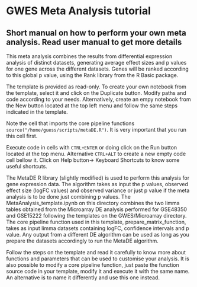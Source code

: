 # GWES Meta Analysis tutorial

## Short manual on how to perform your own meta analysis. Read user manual to get more details

This meta analysis combines the results from differential expression analysis of distinct datasets, generating average effect sizes and p values for one gene across the different datasets. Genes will be ranked according to this global p value, using the Rank library from the R Basic package. 

The template is provided as read-only. To create your own notebook from the template, select it and click on the Duplicate button. Modify paths and code according to your needs. Alternatively, create an empy notebook from the New button located at the top left menu and follow the same steps indicated in the template.

Note the cell that imports the core pipeline functions `source("/home/guess/scripts/metaDE.R")`. It is very important that you run this cell first.

Execute code in cells with `CTRL+ENTER` or doing click on the Run button located at the top menu. Alternative `CTRL+ALT` to create a new empty code cell bellow it. Click on Help button-> Keyboard Shortcuts to know some useful shortcuts. 

The MetaDE R library (slightly modified) is used to perform this analysis for gene expression data. The algorithm takes as input the p values, observed effect size (logFC values) and observed variance or just p value if the meta analysis is to be done just combining p values. The MetaAnalysis_template.ipynb on this directory combines the two limma tables obtained from the Microarray DE analysis performed for GSE48350 and GSE15222 following the templates on the GWES/Microarray directory.  The core pipeline function used in this template, prepare_matrix_function, takes as input limma datasets containing logFC, confidence intervals and p value. Any output from a different DE algorithm can be used as long as you prepare the datasets accordingly to run the MetaDE algorithm.

Follow the steps on the template and read it carefully to know more about functions and parameters that can be used to customise your analysis. It is also possible to modify a core pipeline function, just paste the function source code in your template, modify it and execute it with the same name. An alternative is to name it differently and use this one instead. 